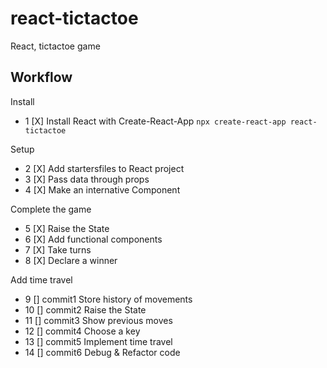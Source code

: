# react-tictactoe
React, tictactoe game

## Workflow 
Install
- 1 [X] Install React with Create-React-App ```npx create-react-app react-tictactoe```

Setup
- 2 [X] Add startersfiles to React project
- 3 [X] Pass data through props
- 4 [X] Make an internative Component 

Complete the game
- 5 [X] Raise the State
- 6 [X] Add functional components
- 7 [X] Take turns
- 8 [X] Declare a winner 

Add time travel
-  9 [] commit1 Store history of movements 
- 10 [] commit2 Raise the State
- 11 [] commit3 Show previous moves
- 12 [] commit4 Choose a key 
- 13 [] commit5 Implement time travel 
- 14 [] commit6 Debug & Refactor code 

